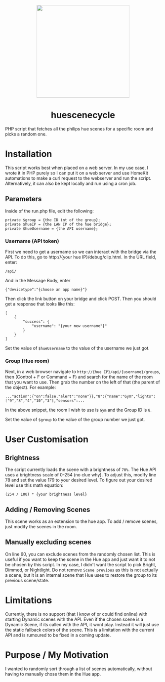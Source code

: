 <div align="center">
  <img src="https://user-images.githubusercontent.com/84752451/153381764-8f6fa6bc-0fc7-439c-89e3-bd01335af896.png" height="300">
  
  # huescenecycle
  
</div>

PHP script that fetches all the philips hue scenes for a specific room and picks a random one.

#  Installation
This script works best when placed on a web server. In my use case, I wrote it in PHP purely so I can put it on a web server and use HomeKit automations to make a curl request to the webserver and run the script. Alternatively, it can also be kept locally and run using a cron job.

## Parameters
Inside of the run.php file, edit the following:
```
private $group = {the ID int of the group};
private $hueIP = {the LAN IP of the hue bridge};
private $hueUsername = {the API username};
```
### Username (API token)
First we need to get a username so we can interact with the bridge via the API. To do this, go to http://{your hue IP}/debug/clip.html. 
In the URL field, enter:
```
/api/
```
And in the Message Body, enter 
```
{"devicetype":"{choose an app name}"}
```
Then click the link button on your bridge and click POST. Then you should get a response that looks like this:
```
[
    {
        "success": {
            "username": "{your new username"}"
        }
    }
]
```
Set the value of `$hueUsername` to the value of the username we just got.

### Group (Hue room)
Next, in a web browser navigate to `http://{hue IP}/api/{username}/groups`, then (Control + F or Command + F) and search for the name of the room that you want to use. Then grab the number on the left of that (the parent of the object). For example:
```
..."action":{"on":false,"alert":"none"}},"8":{"name":"Gym","lights":["9","8","4","10","3"],"sensors":...
```
In the above snippet, the room I wish to use is `Gym` and the Group ID is `8`.

Set the value of `$group` to the value of the group number we just got.

# User Customisation
## Brightness
The script currently loads the scene with a brightness of `70%`. The Hue API uses a brightness scale of 0-254 (no clue why). To adjust this, modify line 78 and set the value 179 to your desired level. To figure out your desired level use this math equation:
```
(254 / 100) * {your brightness level}
```
## Adding / Removing Scenes
This scene works as an extension to the hue app. To add / remove scenes, just modify the scenes in the room.

## Manually excluding scenes
On line 60, you can exclude scenes from the randomly chosen list. This is useful if you want to keep the scene in the Hue app and just want it to not be chosen by this script. In my case, I didn't want the script to pick Bright, Dimmed, or Nightlight. Do not remove `Scene previous` as this is not actually a scene, but it is an internal scene that Hue uses to restore the group to its previous scene/state.

# Limitations
Currently, there is no support (that I know of or could find online) with starting Dynamic scenes with the API. Even if the chosen scene is a Dynamic Scene, if its called with the API, it wont play. Instead it will just use the static fallback colors of the scene. This is a limitation with the current API and is rumoured to be fixed in a coming update.

# Purpose / My Motivation
I wanted to randomly sort through a list of scenes automatically, without having to manually chose them in the Hue app.
